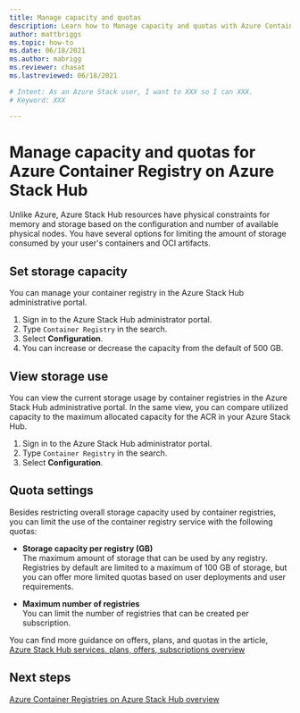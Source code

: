 ```yaml
---
title: Manage capacity and quotas 
description: Learn how to Manage capacity and quotas with Azure Container Registry on Azure Stack Hub.
author: mattbriggs
ms.topic: how-to
ms.date: 06/18/2021
ms.author: mabrigg
ms.reviewer: chasat
ms.lastreviewed: 06/18/2021

# Intent: As an Azure Stack user, I want to XXX so I can XXX.
# Keyword: XXX

---
```


# Manage capacity and quotas for Azure Container Registry on Azure Stack Hub

Unlike Azure, Azure Stack Hub resources have physical constraints for memory and storage based on the configuration and number of available physical nodes. You have several options for limiting the amount of storage consumed by your user's containers and OCI artifacts.

## Set storage capacity

You can manage your container registry in the Azure Stack Hub administrative portal. 

1. Sign in to the Azure Stack Hub administrator portal.
2. Type `Container Registry` in the search.
3. Select **Configuration**.
4. You can increase or decrease the capacity from the default of 500 GB.

## View storage use

You can view the current storage usage by container registries in the Azure Stack Hub 
administrative portal. In the same view, you can compare utilized capacity to the maximum 
allocated capacity for the ACR in your Azure Stack Hub.

1. Sign in to the Azure Stack Hub administrator portal.
2. Type `Container Registry` in the search.
3. Select **Configuration**.
## Quota settings

Besides restricting overall storage capacity used by container registries, you can
limit the use of the container registry service with the following quotas:

-   **Storage capacity per registry (GB)**  
    The maximum amount of storage that can be used by any registry. Registries by default 
    are limited to a maximum of 100 GB of storage, but you can offer more limited 
    quotas based on user deployments and user requirements.

-   **Maximum number of registries**  
    You can limit the number of registries that can be created per subscription.

You can find more guidance on offers, plans, and quotas in the article, [Azure Stack Hub services, plans, offers, subscriptions overview](service-plan-offer-subscription-overview.md)

## Next steps

[Azure Container Registries on Azure Stack Hub overview](container-registries-overview.md)
